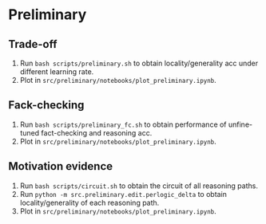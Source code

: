 # Preliminary
## Trade-off
1. Run `bash scripts/preliminary.sh` to obtain locality/generality acc under different learning rate.
2. Plot in `src/preliminary/notebooks/plot_preliminary.ipynb`.

## Fack-checking
1. Run `bash scripts/preliminary_fc.sh` to obtain performance of unfine-tuned fact-checking and reasoning acc.
2. Plot in `src/preliminary/notebooks/plot_preliminary.ipynb`.

## Motivation evidence
1. Run `bash scripts/circuit.sh` to obtain the circuit of all reasoning paths.
2. Run `python -m src.preliminary.edit.perlogic_delta` to obtain locality/generality of each reasoning path.
3. Plot in `src/preliminary/notebooks/plot_preliminary.ipynb`.
